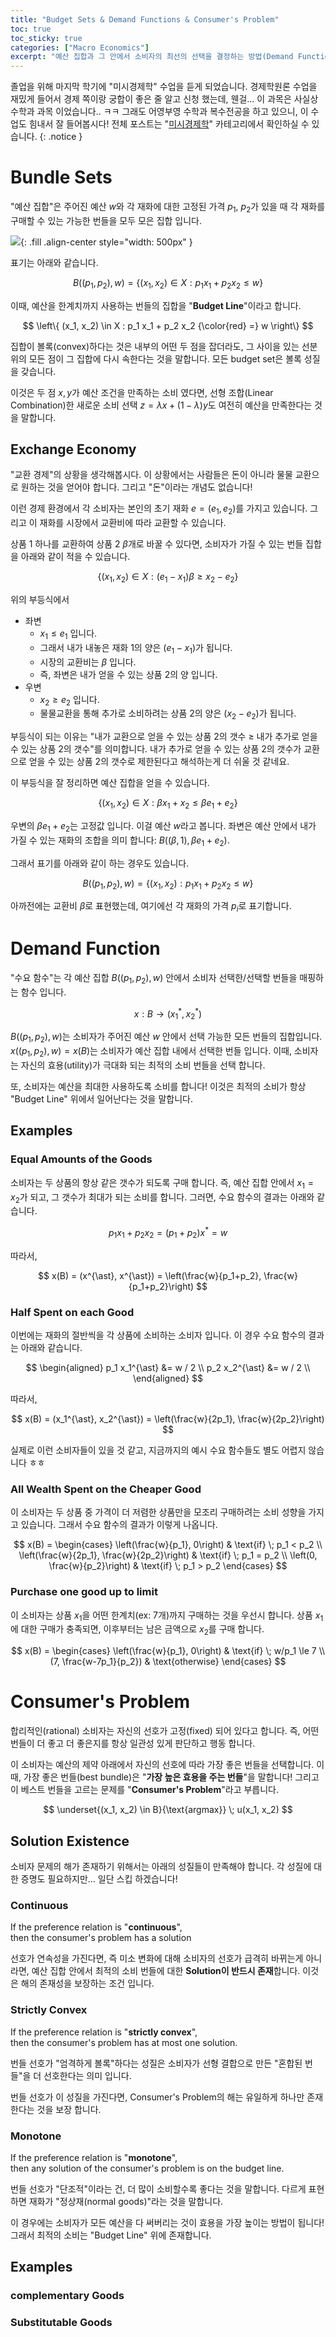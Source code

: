 ```yaml
---
title: "Budget Sets & Demand Functions & Consumer's Problem"
toc: true
toc_sticky: true
categories: ["Macro Economics"]
excerpt: "예산 집합과 그 안에서 소비자의 최선의 선택을 결정하는 방법(Demand Function), 그리고 이것을 효용 함수로 해석해 가장 큰 효용 함수를 내는 결과를 찾는 Consumer's Problem에 대해."
---
```


졸업을 위해 마지막 학기에 "미시경제학" 수업을 듣게 되었습니다.
경제학원론 수업을 재밌게 들어서 경제 쪽이랑 궁합이 좋은 줄 알고 신청 했는데, 웬걸... 이 과목은 사실상 수학과 과목 이었습니다.. ㅋㅋ
그래도 어영부영 수학과 복수전공을 하고 있으니, 이 수업도 힘내서 잘 들어봅시다!
전체 포스트는 "[미시경제학](/categories/micro-economics)" 카테고리에서 확인하실 수 있습니다.
{: .notice }


# Bundle Sets

"예산 집합"은 주어진 예산 $w$와 각 재화에 대한 고정된 가격 $p_1$, $p_2$가 있을 때 각 재화를 구매할 수 있는 가능한 번들을 모두 모은 집합 입니다.

![](/images/others/micro-economics/budget-sets.png){: .fill .align-center style="width: 500px" }

표기는 아래와 같습니다.

$$
B((p_1, p_2), w) = \left\{
  (x_1, x_2) \in X : p_1 x_1 + p_2 x_2 \le w
\right\}
$$

이때, 예산을 한계치까지 사용하는 번들의 집합을 "**Budget Line**"이라고 합니다.

$$
\left\{
  (x_1, x_2) \in X : p_1 x_1 + p_2 x_2 {\color{red} =} w
\right\}
$$

집합이 볼록(convex)하다는 것은 내부의 어떤 두 점을 잡더라도, 그 사이을 있는 선분 위의 모든 점이 그 집합에 다시 속한다는 것을 말합니다. 모든 budget set은 볼록 성질을 갖습니다.

이것은 두 점 $x, y$가 예산 조건을 만족하는 소비 였다면, 선형 조합(Linear Combination)한 새로운 소비 선택 $z = \lambda x + (1-\lambda) y$도 여전히 예산을 만족한다는 것을 말합니다.

## Exchange Economy

"교환 경제"의 상황을 생각해봅시다. 이 상황에서는 사람들은 돈이 아니라 물물 교환으로 원하는 것을 얻어야 합니다. 그리고 "돈"이라는 개념도 없습니다!

이런 경제 환경에서 각 소비자는 본인의 초기 재화 $e = (e_1, e_2)$를 가지고 있습니다. 그리고 이 재화를 시장에서 교환비에 따라 교환할 수 있습니다.

상품 1 하나를 교환하여 상품 2 $\beta$개로 바꿀 수 있다면, 소비자가 가질 수 있는 번들 집합을 아래와 같이 적을 수 있습니다.

$$
\left\{
  (x_1, x_2) \in X : (e_1 - x_1) \beta \ge x_2 - e_2
\right\}
$$

위의 부등식에서

- 좌변
  - $x_1 \le e_1$ 입니다.
  - 그래서 내가 내놓은 재화 1의 양은 $(e_1 - x_1)$가 됩니다.
  - 시장의 교환비는 $\beta$ 입니다.
  - 즉, 좌변은 내가 얻을 수 있는 상품 2의 양 입니다.
- 우변
  - $x_2 \ge e_2$ 입니다.
  - 물물교환을 통해 추가로 소비하려는 상품 2의 양은 $(x_2 - e_2)$가 됩니다.

부등식이 되는 이유는 "내가 교환으로 얻을 수 있는 상품 2의 갯수 $\ge$ 내가 추가로 얻을 수 있는 상품 2의 갯수"를 의미합니다. 내가 추가로 얻을 수 있는 상품 2의 갯수가 교환으로 얻을 수 있는 상품 2의 갯수로 제한된다고 해석하는게 더 쉬울 것 같네요.

이 부등식을 잘 정리하면 예산 집합을 얻을 수 있습니다.

$$
\left\{
  (x_1, x_2) \in X : \beta x_1 + x_2 \le \beta e_1 + e_2
\right\}
$$

우변의 $\beta e_1 + e_2$는 고정값 입니다. 이걸 예산 $w$라고 봅니다. 좌변은 예산 안에서 내가 가질 수 있는 재화의 조합을 의미 합니다: $B((\beta, 1), \beta e_1 + e_2)$.

그래서 표기를 아래와 같이 하는 경우도 있습니다.

$$
B((p_1, p_2), w) = \left\{
  (x_1, x_2) : p_1 x_1 + p_2 x_2 \le w
\right\}
$$

아까전에는 교환비 $\beta$로 표현했는데, 여기에선 각 재화의 가격 $p_i$로 표기합니다.


# Demand Function

"수요 함수"는 각 예산 집합 $B((p_1, p_2), w)$ 안에서 소비자 선택한/선택할 번들을 매핑하는 함수 입니다.

$$
x : B \rightarrow (x_1^{\ast}, x_2^{\ast})
$$

$B((p_1, p_2), w)$는 소비자가 주어진 예산 $w$ 안에서 선택 가능한 모든 번들의 집합입니다. $x((p_1, p_2), w) = x(B)$는 소비자가 예산 집합 내에서 선택한 번들 입니다. 이때, 소비자는 자신의 효용(utility)가 극대화 되는 최적의 소비 번들을 선택 합니다.

또, 소비자는 예산을 최대한 사용하도록 소비를 합니다! 이것은 최적의 소비가 항상 "Budget Line" 위에서 일어난다는 것을 말합니다.

## Examples

### Equal Amounts of the Goods

소비자는 두 상품의 항상 같은 갯수가 되도록 구매 합니다. 즉, 예산 집합 안에서 $x_1 = x_2$가 되고, 그 갯수가 최대가 되는 소비를 합니다. 그러면, 수요 함수의 결과는 아래와 같습니다.

$$
p_1 x_1 + p_2 x_2 = (p_1 + p_2) x^\ast = w
$$

따라서,

$$
x(B) = (x^{\ast}, x^{\ast}) = \left(\frac{w}{p_1+p_2}, \frac{w}{p_1+p_2}\right)
$$

### Half Spent on each Good

이번에는 재화의 절반씩을 각 상품에 소비하는 소비자 입니다. 이 경우 수요 함수의 결과는 아래와 같습니다.

$$
\begin{aligned}
p_1 x_1^{\ast} &= w / 2 \\
p_2 x_2^{\ast} &= w / 2 \\
\end{aligned}
$$

따라서,

$$
x(B) = (x_1^{\ast}, x_2^{\ast})
= \left(\frac{w}{2p_1}, \frac{w}{2p_2}\right)
$$


실제로 이런 소비자들이 있을 것 같고, 지금까지의 예시 수요 함수들도 별도 어렵지 않습니다 ㅎㅎ

### All Wealth Spent on the Cheaper Good

이 소비자는 두 상품 중 가격이 더 저렴한 상품만을 모조리 구매하려는 소비 성향을 가지고 있습니다. 그래서 수요 함수의 결과가 이렇게 나옵니다.

$$
x(B) = \begin{cases}
\left(\frac{w}{p_1}, 0\right) & \text{if} \; p_1 < p_2 \\
\left(\frac{w}{2p_1}, \frac{w}{2p_2}\right) & \text{if} \; p_1 = p_2 \\
\left(0, \frac{w}{p_2}\right) & \text{if} \; p_1 > p_2
\end{cases}
$$

### Purchase one good up to limit

이 소비자는 상품 $x_1$을 어떤 한계치(ex: 7개)까지 구매하는 것을 우선시 합니다. 상품 $x_1$에 대한 구매가 충족되면, 이후부터는 남은 금액으로 $x_2$를 구매 합니다.

$$
x(B) = \begin{cases}
\left(\frac{w}{p_1}, 0\right) & \text{if} \; w/p_1 \le 7 \\
(7, \frac{w-7p_1}{p_2}) & \text{otherwise}
\end{cases}
$$

# Consumer's Problem

합리적인(rational) 소비자는 자신의 선호가 고정(fixed) 되어 있다고 합니다. 즉, 어떤 번들이 더 좋고 더 좋은지를 항상 일관성 있게 판단하고 행동 합니다.

이 소비자는 예산의 제약 아래에서 자신의 선호에 따라 가장 좋은 번들을 선택합니다. 이때, 가장 좋은 번들(best bundle)은 "**가장 높은 효용을 주는 번들**"을 말합니다! 그리고 이 베스트 번들을 고르는 문제를 "**Consumer's Problem**"라고 부릅니다.

$$
\underset{(x_1, x_2) \in B}{\text{argmax}} \; u(x_1, x_2)
$$

## Solution Existence

소비자 문제의 해가 존재하기 위해서는 아래의 성질들이 만족해야 합니다. 각 성질에 대한 증명도 필요하지만... 일단 스킵 하겠습니다!

### Continuous

<div class="definition" markdown="1">

If the preference relation is "**continuous**", <br/>
then the consumer's problem has a solution

</div>

선호가 연속성을 가진다면, 즉 미소 변화에 대해 소비자의 선호가 급격히 바뀌는게 아니라면, 예산 집합 안에서 최적의 소비 번들에 대한 **Solution이 반드시 존재**합니다. 이것은 해의 존재성을 보장하는 조건 입니다.

### Strictly Convex

<div class="definition" markdown="1">

If the preference relation is "**strictly convex**", <br/>
then the consumer's problem has at most one solution.

</div>

번들 선호가 "엄격하게 볼록"하다는 성질은 소비자가 선형 결합으로 만든 "혼합된 번들"을 더 선호한다는 의미 입니다.

번들 선호가 이 성질을 가진다면, Consumer's Problem의 해는 유일하게 하나만 존재한다는 것을 보장 합니다.

### Monotone

<div class="definition" markdown="1">

If the preference relation is "**monotone**", <br/>
then any solution of the consumer's problem is on the budget line.

</div>

번들 선호가 "단조적"이라는 건, 더 많이 소비할수록 좋다는 것을 말합니다. 다르게 표현하면 재화가 "정상재(normal goods)"라는 것을 말합니다.

이 경우에는 소비자가 모든 예산을 다 써버리는 것이 효용을 가장 높이는 방법이 됩니다! 그래서 최적의 소비는 "Budget Line" 위에 존재합니다.

## Examples

### complementary Goods

### Substitutable Goods



